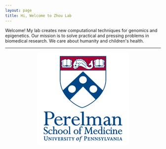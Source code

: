 ```yaml
---
layout: page
title: Hi, Welcome to Zhou Lab
---
```


Welcome! My lab creates new computational techniques for genomics and epigenetics. Our mission is to solve practical and pressing problems in biomedical research. We care about humanity and children's health.

---

<p float="left">
<center><img src="/img/PerelmanSchoolofMedicineLogoVertical.svg.png" width="300" /></center>
</p>
